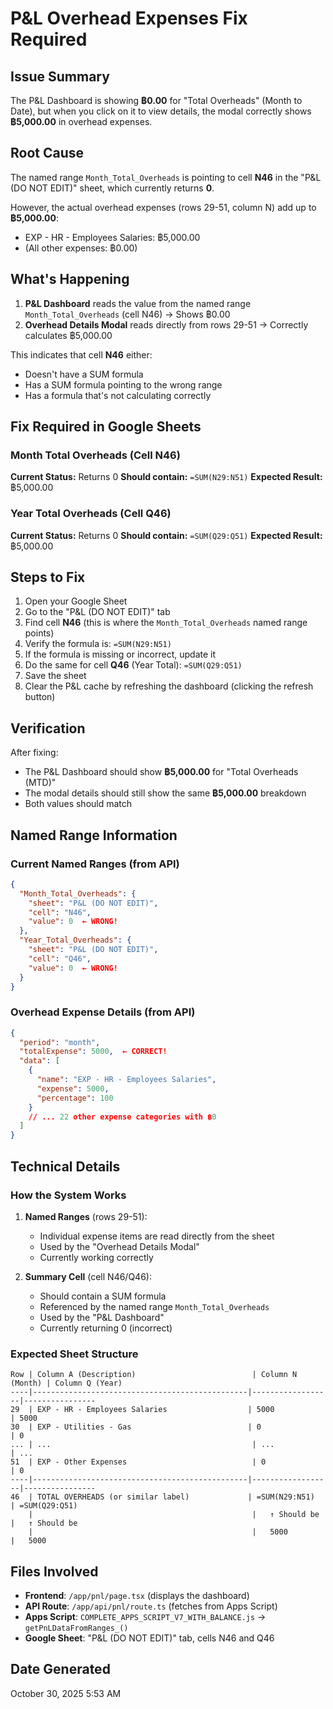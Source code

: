 # P&L Overhead Expenses Fix Required

## Issue Summary
The P&L Dashboard is showing **฿0.00** for "Total Overheads" (Month to Date), but when you click on it to view details, the modal correctly shows **฿5,000.00** in overhead expenses.

## Root Cause
The named range `Month_Total_Overheads` is pointing to cell **N46** in the "P&L (DO NOT EDIT)" sheet, which currently returns **0**.

However, the actual overhead expenses (rows 29-51, column N) add up to **฿5,000.00**:
- EXP - HR - Employees Salaries: ฿5,000.00
- (All other expenses: ฿0.00)

## What's Happening
1. **P&L Dashboard** reads the value from the named range `Month_Total_Overheads` (cell N46) → Shows ฿0.00
2. **Overhead Details Modal** reads directly from rows 29-51 → Correctly calculates ฿5,000.00

This indicates that cell **N46** either:
- Doesn't have a SUM formula
- Has a SUM formula pointing to the wrong range
- Has a formula that's not calculating correctly

## Fix Required in Google Sheets

### Month Total Overheads (Cell N46)
**Current Status:** Returns 0
**Should contain:** `=SUM(N29:N51)`
**Expected Result:** ฿5,000.00

### Year Total Overheads (Cell Q46)
**Current Status:** Returns 0
**Should contain:** `=SUM(Q29:Q51)`
**Expected Result:** ฿5,000.00

## Steps to Fix

1. Open your Google Sheet
2. Go to the "P&L (DO NOT EDIT)" tab
3. Find cell **N46** (this is where the `Month_Total_Overheads` named range points)
4. Verify the formula is: `=SUM(N29:N51)`
5. If the formula is missing or incorrect, update it
6. Do the same for cell **Q46** (Year Total): `=SUM(Q29:Q51)`
7. Save the sheet
8. Clear the P&L cache by refreshing the dashboard (clicking the refresh button)

## Verification

After fixing:
- The P&L Dashboard should show **฿5,000.00** for "Total Overheads (MTD)"
- The modal details should still show the same **฿5,000.00** breakdown
- Both values should match

## Named Range Information

### Current Named Ranges (from API)
```json
{
  "Month_Total_Overheads": {
    "sheet": "P&L (DO NOT EDIT)",
    "cell": "N46",
    "value": 0  ← WRONG!
  },
  "Year_Total_Overheads": {
    "sheet": "P&L (DO NOT EDIT)",
    "cell": "Q46",
    "value": 0  ← WRONG!
  }
}
```

### Overhead Expense Details (from API)
```json
{
  "period": "month",
  "totalExpense": 5000,  ← CORRECT!
  "data": [
    {
      "name": "EXP - HR - Employees Salaries",
      "expense": 5000,
      "percentage": 100
    }
    // ... 22 other expense categories with ฿0
  ]
}
```

## Technical Details

### How the System Works

1. **Named Ranges** (rows 29-51):
   - Individual expense items are read directly from the sheet
   - Used by the "Overhead Details Modal"
   - Currently working correctly

2. **Summary Cell** (cell N46/Q46):
   - Should contain a SUM formula
   - Referenced by the named range `Month_Total_Overheads`
   - Used by the "P&L Dashboard"
   - Currently returning 0 (incorrect)

### Expected Sheet Structure

```
Row | Column A (Description)                          | Column N (Month) | Column Q (Year)
----|------------------------------------------------|------------------|----------------
29  | EXP - HR - Employees Salaries                  | 5000            | 5000
30  | EXP - Utilities - Gas                          | 0               | 0
... | ...                                             | ...             | ...
51  | EXP - Other Expenses                            | 0               | 0
----|------------------------------------------------|------------------|----------------
46  | TOTAL OVERHEADS (or similar label)             | =SUM(N29:N51)   | =SUM(Q29:Q51)
    |                                                 |   ↑ Should be   |   ↑ Should be
    |                                                 |   5000          |   5000
```

## Files Involved

- **Frontend**: `/app/pnl/page.tsx` (displays the dashboard)
- **API Route**: `/app/api/pnl/route.ts` (fetches from Apps Script)
- **Apps Script**: `COMPLETE_APPS_SCRIPT_V7_WITH_BALANCE.js` → `getPnLDataFromRanges_()`
- **Google Sheet**: "P&L (DO NOT EDIT)" tab, cells N46 and Q46

## Date Generated
October 30, 2025 5:53 AM

